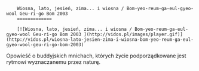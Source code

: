 
        Wiosna, lato, jesień, zima... i wiosna / Bom-yeo-reum-ga-eul-gyeo-wool Geu-ri-go Bom 2003 
        =============
        
        [![Wiosna, lato, jesień, zima... i wiosna / Bom-yeo-reum-ga-eul-gyeo-wool Geu-ri-go Bom 2003 ](http://vidos.pl/images/player.gif)](http://vidos.pl/wiosna-lato-jesien-zima-i-wiosna-bom-yeo-reum-ga-eul-gyeo-wool-geu-ri-go-bom-2003)
        
        
 Opowieść o buddyjskich mnichach, których życie podporządkowane jest rytmowi wyznaczanemu przez naturę.
    